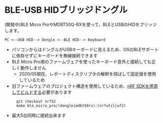 # BLE-USB HIDブリッジドングル

(開発中)BLE Micro ProやMDBT50Q-RXを使って、BLEとUSBのHIDをブリッジします。
```
PC <--USB HID--> Dongle <--BLE HID--> Keyboard
```

- パソコンからはドングルがUSBキーボードに見えるため、OSのBLEサポートに依存せずにキーボードを無線接続できます
- BLE Micro Pro用のファームウェアを使ったキーボード意外と接続しても正しく動作しません
  - 2020/05現在、レポートディスクリプタの解釈を飛ばして固定値を使用しているため
- 旧ファームウェアのプロジェクト構造を使用しているため、[nRF SDKを用意してビルドする](deprecated/README.md)必要があります
  ```
    git checkout nrf52
    make ble_micro_pro/(dongle|mdbt50rx):(nrfutil|uf2)
  ```
- 最大5台同時に接続出来ます
